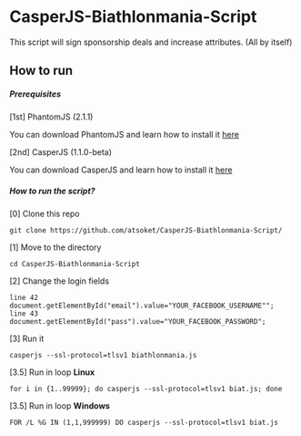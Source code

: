 # CasperJS-Biathlonmania-Script
This script will sign sponsorship deals and increase attributes. (All by itself)

## How to run

##### Prerequisites

[1st] PhantomJS (2.1.1)

You can download PhantomJS and learn how to install it [here](http://phantomjs.org/download.html)

[2nd] CasperJS (1.1.0-beta)

You can download CasperJS and learn how to install it [here](http://docs.casperjs.org/en/latest/installation.html)

##### How to run the script?

[0] Clone this repo

```
git clone https://github.com/atsoket/CasperJS-Biathlonmania-Script/
```

[1] Move to the directory

```
cd CasperJS-Biathlonmania-Script
```

[2] Change the login fields

```
line 42			document.getElementById("email").value="YOUR_FACEBOOK_USERNAME"";
line 43			document.getElementById("pass").value="YOUR_FACEBOOK_PASSWORD";
```

[3] Run it

```
casperjs --ssl-protocol=tlsv1 biathlonmania.js
```

[3.5] Run in loop **Linux**
```
for i in {1..99999}; do casperjs --ssl-protocol=tlsv1 biat.js; done
```

[3.5] Run in loop **Windows**
```
FOR /L %G IN (1,1,999999) DO casperjs --ssl-protocol=tlsv1 biat.js
```
